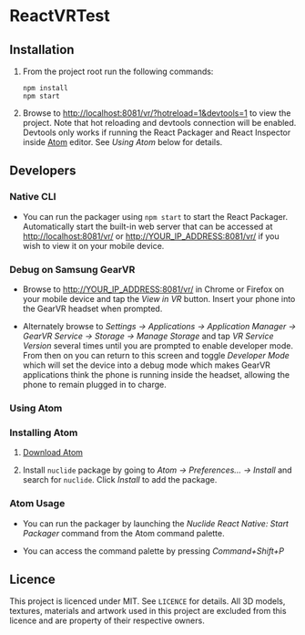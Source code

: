 ReactVRTest
===========

## Installation

1.  From the project root run the following commands:

    ```
    npm install
    npm start
    ```

2.  Browse to [http://localhost:8081/vr/?hotreload=1&devtools=1](http://localhost:8081/vr/?hotreload=1&devtools=1) to
    view the project. Note that hot reloading and devtools connection will be enabled. Devtools only works if running
    the React Packager and React Inspector inside [Atom](http://atom.io) editor. See *Using Atom* below for details.

## Developers

### Native CLI

*   You can run the packager using `npm start` to start the React Packager. Automatically start the built-in web server
    that can be accessed at [http://localhost:8081/vr/](http://localhost:8081/vr/) or
    [http://YOUR_IP_ADDRESS:8081/vr/](http://YOUR_IP_ADDRESS:8081/vr/) if you wish to view it on your mobile device.

### Debug on Samsung GearVR

*   Browse to [http://YOUR_IP_ADDRESS:8081/vr/](http://YOUR_IP_ADDRESS:8081/vr/) in Chrome or Firefox on your mobile
    device and tap the *View in VR* button. Insert your phone into the GearVR headset when prompted.

*   Alternately browse to *Settings -> Applications -> Application Manager -> GearVR Service -> Storage -> Manage Storage*
    and tap *VR Service Version* several times until you are prompted to enable developer mode. From then on you can
    return to this screen and toggle *Developer Mode* which will set the device into a debug mode which makes GearVR
    applications think the phone is running inside the headset, allowing the phone to remain plugged in to charge.

### Using Atom

### Installing Atom

1.  [Download Atom](http://atom.io)

2.  Install `nuclide` package by going to *Atom -> Preferences... -> Install* and search for `nuclide`. Click *Install*
    to add the package.

### Atom Usage

*   You can run the packager by launching the *Nuclide React Native: Start Packager* command from the Atom command
    palette.

*   You can access the command palette by pressing *Command+Shift+P*

## Licence

This project is licenced under MIT. See `LICENCE` for details. All 3D models, textures, materials and artwork used in
this project are excluded from this licence and are property of their respective owners.